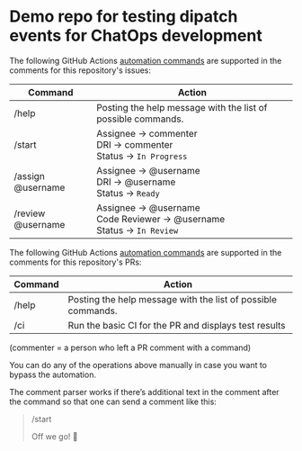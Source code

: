 # Demo repo for testing dipatch events for ChatOps development

The following GitHub Actions [automation commands](.github/workflows) are supported in the comments for this repository's issues:

| Command                         | Action                                                                                                                       |
|---------------------------------|------------------------------------------------------------------------------------------------------------------------------|
| /help                           | Posting the help message with the list of possible commands.                                                                 |
| /start                          | Assignee → commenter<br/>DRI → commenter<br/>Status → `In Progress`                                                          |
| /assign @username               | Assignee → @username<br/>DRI → @username<br/>Status → `Ready`                                                                |
| /review @username               | Assignee → @username<br/>Code Reviewer → @username<br/>Status → `In Review`                                                  |

The following GitHub Actions [automation commands](.github/workflows) are supported in the comments for this repository's PRs:

| Command                         | Action                                                                                                                       |
|---------------------------------|------------------------------------------------------------------------------------------------------------------------------|
| /help                           | Posting the help message with the list of possible commands.                                                                 |
| /ci                             | Run the basic CI for the PR and displays test results                                                                        |

(commenter = a person who left a PR comment with a command)

You can do any of the operations above manually in case you want to bypass the automation.

The comment parser works if there’s additional text in the comment after the command so that one can send a comment like this:

> /start
>
> Off we go! 🚀
